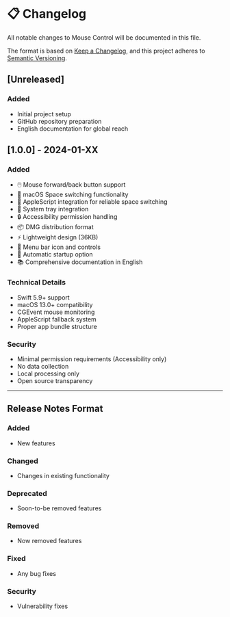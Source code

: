 # 📋 Changelog

All notable changes to Mouse Control will be documented in this file.

The format is based on [Keep a Changelog](https://keepachangelog.com/en/1.0.0/),
and this project adheres to [Semantic Versioning](https://semver.org/spec/v2.0.0.html).

## [Unreleased]

### Added
- Initial project setup
- GitHub repository preparation
- English documentation for global reach

## [1.0.0] - 2024-01-XX

### Added
- 🖱️ Mouse forward/back button support
- 🎯 macOS Space switching functionality  
- 🔄 AppleScript integration for reliable space switching
- 📱 System tray integration
- 🔒 Accessibility permission handling
- 📦 DMG distribution format
- ⚡ Lightweight design (36KB)
- 🎨 Menu bar icon and controls
- 🚀 Automatic startup option
- 📚 Comprehensive documentation in English

### Technical Details
- Swift 5.9+ support
- macOS 13.0+ compatibility
- CGEvent mouse monitoring
- AppleScript fallback system
- Proper app bundle structure

### Security
- Minimal permission requirements (Accessibility only)
- No data collection
- Local processing only
- Open source transparency

---

## Release Notes Format

### Added
- New features

### Changed  
- Changes in existing functionality

### Deprecated
- Soon-to-be removed features

### Removed
- Now removed features

### Fixed
- Any bug fixes

### Security
- Vulnerability fixes